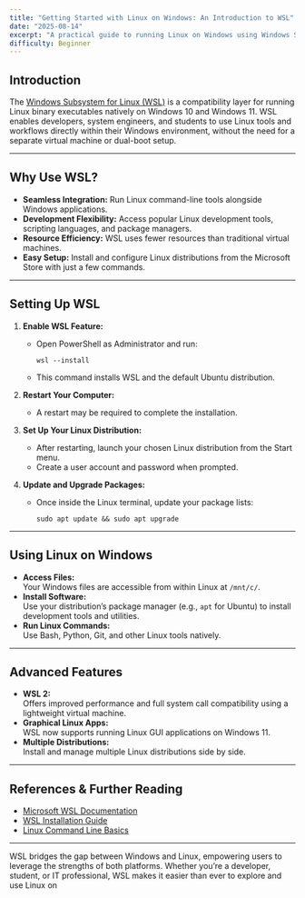 ```yaml
---
title: "Getting Started with Linux on Windows: An Introduction to WSL"
date: "2025-08-14"
excerpt: "A practical guide to running Linux on Windows using Windows Subsystem for Linux (WSL), including setup steps and key benefits."
difficulty: Beginner
---
```


## Introduction

The [Windows Subsystem for Linux (WSL)](https://learn.microsoft.com/en-gb/windows/wsl/tutorials/linux) is a compatibility layer for running Linux binary executables natively on Windows 10 and Windows 11. WSL enables developers, system engineers, and students to use Linux tools and workflows directly within their Windows environment, without the need for a separate virtual machine or dual-boot setup.

---

## Why Use WSL?

- **Seamless Integration:** Run Linux command-line tools alongside Windows applications.
- **Development Flexibility:** Access popular Linux development tools, scripting languages, and package managers.
- **Resource Efficiency:** WSL uses fewer resources than traditional virtual machines.
- **Easy Setup:** Install and configure Linux distributions from the Microsoft Store with just a few commands.

---

## Setting Up WSL

1. **Enable WSL Feature:**
   - Open PowerShell as Administrator and run:
     ```
     wsl --install
     ```
   - This command installs WSL and the default Ubuntu distribution.

2. **Restart Your Computer:**  
   - A restart may be required to complete the installation.

3. **Set Up Your Linux Distribution:**
   - After restarting, launch your chosen Linux distribution from the Start menu.
   - Create a user account and password when prompted.

4. **Update and Upgrade Packages:**
   - Once inside the Linux terminal, update your package lists:
     ```
     sudo apt update && sudo apt upgrade
     ```

---

## Using Linux on Windows

- **Access Files:**  
  Your Windows files are accessible from within Linux at `/mnt/c/`.
- **Install Software:**  
  Use your distribution’s package manager (e.g., `apt` for Ubuntu) to install development tools and utilities.
- **Run Linux Commands:**  
  Use Bash, Python, Git, and other Linux tools natively.

---

## Advanced Features

- **WSL 2:**  
  Offers improved performance and full system call compatibility using a lightweight virtual machine.
- **Graphical Linux Apps:**  
  WSL now supports running Linux GUI applications on Windows 11.
- **Multiple Distributions:**  
  Install and manage multiple Linux distributions side by side.

---

## References & Further Reading

- [Microsoft WSL Documentation](https://learn.microsoft.com/en-gb/windows/wsl/)
- [WSL Installation Guide](https://learn.microsoft.com/en-gb/windows/wsl/install)
- [Linux Command Line Basics](https://ubuntu.com/tutorials/command-line-for-beginners)

---

WSL bridges the gap between Windows and Linux, empowering users to leverage the strengths of both platforms. Whether you’re a developer, student, or IT professional, WSL makes it easier than ever to explore and use Linux on